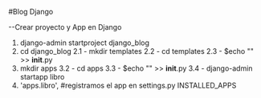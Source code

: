 #Blog Django

--Crear proyecto y App en Django

1. django-admin startproject django_blog
2. cd django_blog
   2.1 - mkdir templates
   2.2 - cd templates
   2.3 - \$echo "" >> **init**.py
3. mkdir apps
   3.2 - cd apps
   3.3 - \$echo "" >> **init**.py
   3.4 - django-admin startapp libro
4. 'apps.libro', #registramos el app en settings.py INSTALLED_APPS

